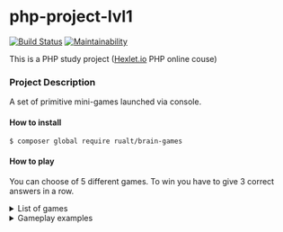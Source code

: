 # php-project-lvl1

[![Build Status](https://travis-ci.org/rualt/php-project-lvl1.svg?branch=master)](https://travis-ci.org/rualt/php-project-lvl1)
[![Maintainability](https://api.codeclimate.com/v1/badges/bd54004c6eea132546f2/maintainability)](https://codeclimate.com/github/rualt/php-project-lvl1/maintainability)

This is a PHP study project ([Hexlet.io](https://ru.hexlet.io/professions/php/projects/7) PHP online couse)

### Project Description

A set of primitive mini-games launched via console. 

#### How to install
`$ composer global require rualt/brain-games`

#### How to play

You can choose of 5 different games.
To win you have to give 3 correct answers in a row.

<details> 
  <summary>List of games</summary>

`$ brain-calc`

Find result of a random expression.

`$ brain-even`

Find out if a random number is even and write 'yes' or 'no'.

`$ brain-gcd`

Find a GCD of two random numbers.

`$ brain-prime`

Find out if a random number is prime and write 'yes' or 'no'.

`$ brain-progression`

Find a missing number of a random progression.
</details>


<details> 
  <summary>Gameplay examples</summary>

[brain-calc](https://asciinema.org/a/9SmPU43HU6kryznUH5VJNXCDW)

[brain-even](https://asciinema.org/a/sqWEBHArXjscXcAhB9WqDiIl6)

[brain-gcd](https://asciinema.org/a/en6eHpHoRpyET0SYbvEFTziZY)

[brain-prime](https://asciinema.org/a/LsLECQwBgNybHBCJRXphL9HpJ)

[brain-progression](https://asciinema.org/a/yTNjld0gQTMNJBqi6eN4vXuDJ)
</details>

